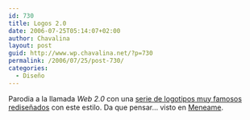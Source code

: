 ```yaml
---
id: 730
title: Logos 2.0
date: 2006-07-25T05:14:07+02:00
author: Chavalina
layout: post
guid: http://www.wp.chavalina.net/?p=730
permalink: /2006/07/25/post-730/
categories:
  - Diseño
---
```

Parodia a la llamada _Web 2.0_ con una <a href="http://flickr.com/search/?q=yay2dot0logoparody&#038;w=all" target="_blank">serie de logotipos muy famosos rediseñados</a> con este estilo. Da que pensar… visto en <a href="http://meneame.net/story/pasaria-si-grandes-companias-subieran-web-2.0" target="_blank">Meneame</a>.